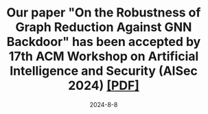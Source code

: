 ---
title: 'Our paper "On the Robustness of Graph Reduction Against GNN Backdoor" has been accepted by 17th ACM Workshop on Artificial Intelligence and Security (AISec 2024) [[PDF]](https://arxiv.org/abs/2407.02431)'
date: 2024-8-8
---